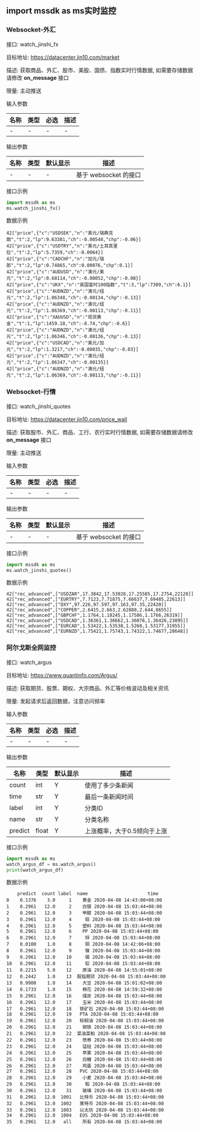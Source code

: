 ## import mssdk as ms实时监控

### Websocket-外汇

接口: watch_jinshi_fx

目标地址: https://datacenter.jin10.com/market

描述: 获取商品、外汇、股市、美股、国债、指数实时行情数据, 如需要存储数据请修改 **on_message** 接口

限量: 主动推送

输入参数

| 名称   | 类型 | 必选 | 描述                                                                              |
| -------- | ---- | ---- | --- |
| - | -  | -    |  -|

输出参数

| 名称          | 类型 | 默认显示 | 描述           |
| --------------- | ----- | -------- | ---------------- |
| -     | -   | -        | 基于 websocket 的接口  |  

接口示例

```python
import mssdk as ms
ms.watch_jinshi_fx()
```

数据示例

```
42["price",{"c":"USDSEK","n":"美元/瑞典克朗","t":2,"lp":9.63381,"ch":-0.00548,"chp":-0.06}]
42["price",{"c":"USDTRY","n":"美元/土耳其里拉","t":2,"lp":5.7359,"ch":-0.0064}]
42["price",{"c":"CADCHF","n":"加元/瑞郎","t":2,"lp":0.74865,"ch":0.00076,"chp":0.1}]
42["price",{"c":"AUDUSD","n":"澳元/美元","t":2,"lp":0.68114,"ch":-0.00052,"chp":-0.08}]
42["price",{"c":"UKX","n":"英国富时100指数","t":3,"lp":7309,"ch":6.1}]
42["price",{"c":"AUDNZD","n":"澳元/纽元","t":2,"lp":1.06348,"ch":-0.00134,"chp":-0.13}]
42["price",{"c":"AUDNZD","n":"澳元/纽元","t":2,"lp":1.06369,"ch":-0.00113,"chp":-0.11}]
42["price",{"c":"XAUUSD","n":"现货黄金","t":1,"lp":1459.18,"ch":-8.74,"chp":-0.6}]
42["price",{"c":"AUDNZD","n":"澳元/纽元","t":2,"lp":1.06346,"ch":-0.00136,"chp":-0.13}]
42["price",{"c":"USDCAD","n":"美元/加元","t":2,"lp":1.3217,"ch":-0.00035,"chp":-0.03}]
42["price",{"c":"AUDNZD","n":"澳元/纽元","t":2,"lp":1.06347,"ch":-0.00135}]
42["price",{"c":"AUDNZD","n":"澳元/纽元","t":2,"lp":1.06369,"ch":-0.00113,"chp":-0.11}]
```

### Websocket-行情

接口: watch_jinshi_quotes

目标地址: https://datacenter.jin10.com/price_wall

描述: 获取股市、外汇、商品、工行、农行实时行情数据, 如需要存储数据请修改 **on_message** 接口

限量: 主动推送

输入参数

| 名称   | 类型 | 必选 | 描述                                                                              |
| -------- | ---- | ---- | --- |
| - | -  | -    |  -|

输出参数

| 名称          | 类型 | 默认显示 | 描述           |
| --------------- | ----- | -------- | ---------------- |
| -     | -   | -        | 基于 websocket 的接口  |  

接口示例

```python
import mssdk as ms
ms.watch_jinshi_quotes()
```

数据示例

```
42["rec_advanced",["USDZAR",17.3842,17.53028,17.25585,17.2754,22120]]
42["rec_advanced",["EURTRY",7.7123,7.71875,7.66637,7.69485,22613]]
42["rec_advanced",["DXY",97.226,97.597,97.163,97.35,22420]]
42["rec_advanced",["COPPER",2.6415,2.663,2.62888,2.644,8655]]
42["rec_advanced",["GBPCHF",1.1764,1.18245,1.17586,1.1766,26319]]
42["rec_advanced",["USDCAD",1.36361,1.36662,1.36076,1.36426,23895]]
42["rec_advanced",["EURCAD",1.53422,1.53538,1.5268,1.53177,31955]]
42["rec_advanced",["EURNZD",1.75421,1.75743,1.74322,1.74677,28648]]
```

### 阿尔戈斯全网监控

接口: watch_argus

目标地址: https://www.quantinfo.com/Argus/

描述: 获取期货、股票、期权、大宗商品、外汇等价格波动及相关资讯

限量: 发起请求后返回数据，注意访问频率

输入参数

| 名称   | 类型 | 必选 | 描述                                                                              |
| -------- | ---- | ---- | --- |
| - | -  | -    |  -|

输出参数

| 名称          | 类型 | 默认显示 | 描述           |
| --------------- | ----- | -------- | ---------------- |
| count     | int   | Y        | 使用了多少条新闻  |  
| time     | str   | Y        |  最后一条新闻时间  |  
| label     | int   | Y        | 分类ID  |  
| name     | str   | Y        | 分类名称  |  
| predict     | float   | Y        | 上涨概率，大于0.5倾向于上涨  |  

接口示例

```python
import mssdk as ms
watch_argus_df = ms.watch_argus()
print(watch_argus_df)
```

数据示例

```
    predict  count label  name                      time
0    0.1376    3.0     1    黄金 2020-04-08 14:43:00+08:00
1    0.2961   12.0     2    白银 2020-04-08 15:03:44+08:00
2    0.2961   12.0     3    甲醇 2020-04-08 15:03:44+08:00
3    0.2961   12.0     4     铝 2020-04-08 15:03:44+08:00
4    0.2961   12.0     5    塑料 2020-04-08 15:03:44+08:00
5    0.2961   12.0     6    PP 2020-04-08 15:03:44+08:00
6    0.2961   12.0     7     锌 2020-04-08 15:03:44+08:00
7    0.0100    1.0     8     铜 2020-04-08 14:42:06+08:00
8    0.2961   12.0     9     镍 2020-04-08 15:03:44+08:00
9    0.2961   12.0    10     锡 2020-04-08 15:03:44+08:00
10   0.2961   12.0    11     铅 2020-04-08 15:03:44+08:00
11   0.2215    5.0    12    原油 2020-04-08 14:55:01+08:00
12   0.2442    1.0    13  股指期货 2020-04-08 15:03:44+08:00
13   0.9900    1.0    14    大豆 2020-04-08 15:01:02+08:00
14   0.1733    1.0    15    棉花 2020-04-08 14:59:32+08:00
15   0.2961   12.0    16    煤炭 2020-04-08 15:03:44+08:00
16   0.2961   12.0    17    玉米 2020-04-08 15:03:44+08:00
17   0.2961   12.0    18   铁矿石 2020-04-08 15:03:44+08:00
18   0.2961   12.0    19   PTA 2020-04-08 15:03:44+08:00
19   0.2961   12.0    20   棕榈油 2020-04-08 15:03:44+08:00
20   0.2961   12.0    21    钢铁 2020-04-08 15:03:44+08:00
21   0.2961   12.0    22  菜油菜粕 2020-04-08 15:03:44+08:00
22   0.2961   12.0    23    债券 2020-04-08 15:03:44+08:00
23   0.2961   12.0    24    锰硅 2020-04-08 15:03:44+08:00
24   0.2961   12.0    25    苹果 2020-04-08 15:03:44+08:00
25   0.2961   12.0    26    白糖 2020-04-08 15:03:44+08:00
26   0.2961   12.0    27    鸡蛋 2020-04-08 15:03:44+08:00
27   0.2961   12.0    28   PVC 2020-04-08 15:03:44+08:00
28   0.2961   12.0    29    小麦 2020-04-08 15:03:44+08:00
29   0.2961   12.0    30     稻 2020-04-08 15:03:44+08:00
30   0.2961   12.0    31    玻璃 2020-04-08 15:03:44+08:00
31   0.2961   12.0  1001   比特币 2020-04-08 15:03:44+08:00
32   0.2961   12.0  1002   莱特币 2020-04-08 15:03:44+08:00
33   0.2961   12.0  1003   以太坊 2020-04-08 15:03:44+08:00
34   0.2961   12.0  1004   EOS 2020-04-08 15:03:44+08:00
35   0.2961   12.0   all    所有 2020-04-08 15:03:44+08:00
```
